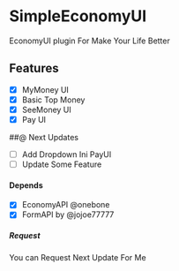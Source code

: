 # SimpleEconomyUI
EconomyUI plugin For Make Your Life Better

## Features

- [x] MyMoney UI
- [x] Basic Top Money
- [x] SeeMoney UI
- [x] Pay UI

##@ Next Updates 

- [ ] Add Dropdown Ini PayUI
- [ ] Update Some Feature 

#### Depends

- [x] EconomyAPI @onebone
- [x] FormAPI by @jojoe77777

##### Request

You can Request Next Update For Me


